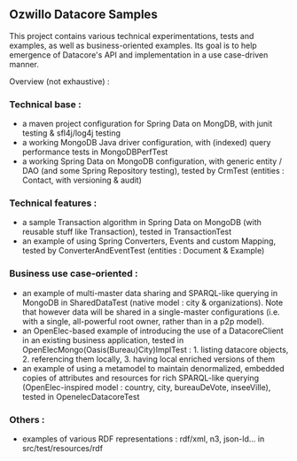 ## Ozwillo Datacore Samples

This project contains various technical experimentations, tests and examples, as well as business-oriented examples.
Its goal is to help emergence of Datacore's API and implementation in a use case-driven manner.

Overview (not exhaustive) :

### Technical base :
* a maven project configuration for Spring Data on MongDB, with junit testing & sfl4j/log4j testing
* a working MongoDB Java driver configuration, with (indexed) query performance tests in MongoDBPerfTest
* a working Spring Data on MongoDB configuration, with generic entity / DAO (and some Spring Repository testing), tested by CrmTest (entities : Contact, with versioning & audit)

### Technical features :
* a sample Transaction algorithm in Spring Data on MongoDB (with reusable stuff like Transaction), tested in TransactionTest
* an example of using Spring Converters, Events and custom Mapping, tested by ConverterAndEventTest (entities : Document & Example)

### Business use case-oriented :
* an example of multi-master data sharing and SPARQL-like querying in MongoDB in SharedDataTest (native model : city & organizations). Note that however data will be shared in a single-master configurations (i.e. with a single, all-powerful root owner, rather than in a p2p model).
* an OpenElec-based example of introducing the use of a DatacoreClient in an existing business application, tested in OpenElecMongo(Oasis(Bureau)City)ImplTest : 1. listing datacore objects, 2. referencing them locally, 3. having local enriched versions of them
* an example of using a metamodel to maintain denormalized, embedded copies of attributes and resources for rich SPARQL-like querying (OpenElec-inspired model : country, city, bureauDeVote, inseeVille), tested in OpenelecDatacoreTest

### Others :
* examples of various RDF representations : rdf/xml, n3, json-ld... in src/test/resources/rdf


